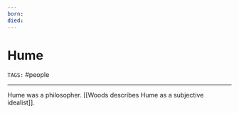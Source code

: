 ```yaml
---
born: 
died: 
---
```

# Hume
`TAGS:` #people 

---
Hume was a philosopher. [[Woods describes Hume as a subjective idealist]].
